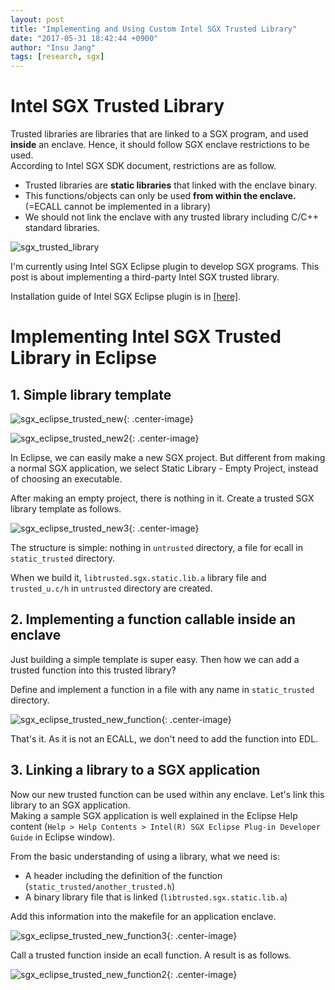 ```yaml
---
layout: post
title: "Implementing and Using Custom Intel SGX Trusted Library"
date: "2017-05-31 18:42:44 +0900"
author: "Insu Jang"
tags: [research, sgx]
---
```


# Intel SGX Trusted Library

Trusted libraries are libraries that are linked to a SGX program, and used **inside** an enclave. Hence, it should follow SGX enclave restrictions to be used.  
According to Intel SGX SDK document, restrictions are as follow.

- Trusted libraries are **static libraries** that linked with the enclave binary.
- This functions/objects can only be used **from within the enclave.** (=ECALL cannot be implemented in a library)
- We should not link the enclave with any trusted library including C/C++ standard libraries.

![sgx_trusted_library](/assets/images/170531/sgx_trusted_library.png)

I'm currently using Intel SGX Eclipse plugin to develop SGX programs. This post is about implementing a third-party Intel SGX trusted library.

Installation guide of Intel SGX Eclipse plugin is in [\[here\]](https://01.org/sites/default/files/documentation/intel_sgx_sdk_installation_guide_for_linux_os.pdf).

<!-- https://download.01.org/intel-sgx/linux-1.8/docs/ -->

# Implementing Intel SGX Trusted Library in Eclipse

## 1. Simple library template

![sgx_eclipse_trusted_new](/assets/images/170531/sgx_eclipse_trusted_new.png){: .center-image}

![sgx_eclipse_trusted_new2](/assets/images/170531/sgx_eclipse_trusted_new2.png){: .center-image}

In Eclipse, we can easily make a new SGX project. But different from making a normal SGX application, we select Static Library - Empty Project, instead of choosing an executable.

After making an empty project, there is nothing in it. Create a trusted SGX library template as follows.

![sgx_eclipse_trusted_new3](/assets/images/170531/sgx_eclipse_trusted_new3.png){: .center-image}

The structure is simple: nothing in `untrusted` directory, a file for ecall in `static_trusted` directory.

When we build it, `libtrusted.sgx.static.lib.a` library file and `trusted_u.c/h` in `untrusted` directory are created.

## 2. Implementing a function callable inside an enclave

Just building a simple template is super easy. Then how we can add a trusted function into this trusted library?

Define and implement a function in a file with any name in `static_trusted` directory.

![sgx_eclipse_trusted_new_function](/assets/images/170531/sgx_eclipse_trusted_new_function.png){: .center-image}

That's it. As it is not an ECALL, we don't need to add the function into EDL.


## 3. Linking a library to a SGX application

Now our new trusted function can be used within any enclave. Let's link this library to an SGX application.  
Making a sample SGX application is well explained in the Eclipse Help content (`Help > Help Contents > Intel(R) SGX Eclipse Plug-in Developer Guide` in Eclipse window).

From the basic understanding of using a library, what we need is:
- A header including the definition of the function (`static_trusted/another_trusted.h`)
- A binary library file that is linked (`libtrusted.sgx.static.lib.a`)

Add this information into the makefile for an application enclave.

![sgx_eclipse_trusted_new_function3](/assets/images/170531/sgx_eclipse_trusted_new_function3.png){: .center-image}

Call a trusted function inside an ecall function. A result is as follows.

![sgx_eclipse_trusted_new_function2](/assets/images/170531/sgx_eclipse_trusted_new_function2.png){: .center-image}
